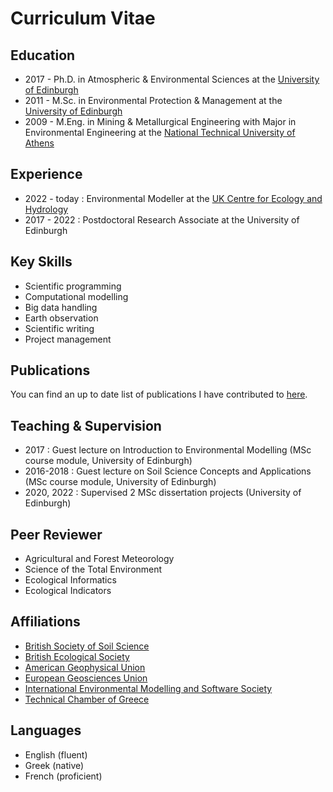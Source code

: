# Curriculum Vitae

## Education

* 2017 - Ph.D. in Atmospheric & Environmental Sciences at the [University of Edinburgh](https://geosciences.ed.ac.uk)
* 2011 - M.Sc. in Environmental Protection & Management at the [University of Edinburgh](https://geosciences.ed.ac.uk)
* 2009 - M.Eng. in Mining & Metallurgical Engineering with Major in Environmental Engineering at the [National Technical University of Athens](http://eng.metal.ntua.gr)

## Experience

* 2022 - today : Environmental Modeller at the [UK Centre for Ecology and Hydrology](https://www.ceh.ac.uk)
* 2017 - 2022 : Postdoctoral Research Associate at the University of Edinburgh

## Key Skills

* Scientific programming
* Computational modelling
* Big data handling
* Earth observation 
* Scientific writing
* Project management

## Publications

You can find an up to date list of publications I have contributed to [here](https://scholar.google.com/citations?user=7BUpIaMAAAAJ&hl=en&oi=ao).

<!--
## Conference talks 

* 2020 AGU Fall Meeting 
* 2016 8th International Congress on Environmental Modelling and Software
-->

## Teaching & Supervision

* 2017 : Guest lecture on Introduction to Environmental Modelling (MSc course module, University of Edinburgh)
* 2016-2018 : Guest lecture on Soil Science Concepts and Applications (MSc course module, University of Edinburgh)
* 2020, 2022 : Supervised 2 MSc dissertation projects (University of Edinburgh)

## Peer Reviewer 

* Agricultural and Forest Meteorology 
* Science of the Total Environment
* Ecological Informatics
* Ecological Indicators

## Affiliations

* [British Society of Soil Science](https://soils.org.uk)
* [British Ecological Society](https://www.britishecologicalsociety.org)
* [American Geophysical Union](https://www.agu.org)
* [European Geosciences Union](https://www.egu.eu)
* [International Environmental Modelling and Software Society](https://iemss.org)
* [Technical Chamber of Greece](https://web.tee.gr/en/)

## Languages
* English (fluent)
* Greek (native)
* French (proficient)
